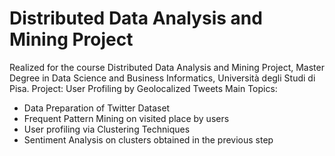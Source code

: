 # Distributed Data Analysis and Mining Project
Realized for the course Distributed Data Analysis and Mining Project, Master Degree in Data Science and Business Informatics, Università degli Studi di Pisa.
Project: User Profiling by Geolocalized Tweets
Main Topics:
- Data Preparation of Twitter Dataset
- Frequent Pattern Mining on visited place by users
- User profiling via Clustering Techniques
- Sentiment Analysis on clusters obtained in the previous step
